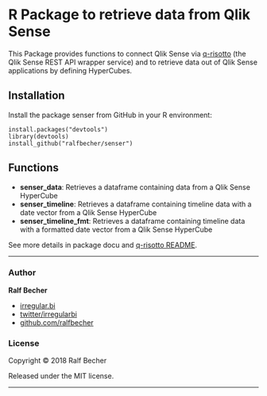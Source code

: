 # R Package to retrieve data from Qlik Sense

This Package provides functions to connect Qlik Sense via [q-risotto](https://github.com/ralfbecher/q-risotto) (the Qlik Sense REST API wrapper service) and to retrieve data out of Qlik Sense applications by defining HyperCubes.

## Installation

Install the package senser from GitHub in your R environment:

```
install.packages("devtools")
library(devtools)
install_github("ralfbecher/senser")
```

## Functions

* **senser_data**: Retrieves a dataframe containing data from a Qlik Sense HyperCube
* **senser_timeline**: Retrieves a dataframe containing timeline data with a date vector from a Qlik Sense HyperCube
* **senser_timeline_fmt**: Retrieves a dataframe containing timeline data with a formatted date vector from a Qlik Sense HyperCube

See more details in package docu and [q-risotto README](https://github.com/ralfbecher/q-risotto/blob/master/README.md).

***

### Author

**Ralf Becher**

* [irregular.bi](http://irregular.bi)
* [twitter/irregularbi](http://twitter.com/irregularbi)
* [github.com/ralfbecher](http://github.com/ralfbecher)

[irregular.bi]: http://irregular.bi
[twitter/irregularbi]: http://twitter.com/irregularbi
[github.com/ralfbecher]: http://github.com/ralfbecher

### License

Copyright © 2018 Ralf Becher

Released under the MIT license.

***